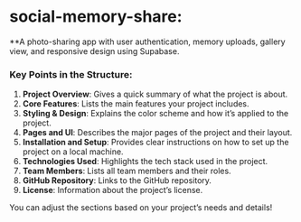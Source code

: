 # social-memory-share:
**A photo-sharing app with user authentication, memory uploads, gallery view, and responsive design using Supabase.

### Key Points in the Structure:
1. **Project Overview**: Gives a quick summary of what the project is about.
2. **Core Features**: Lists the main features your project includes.
3. **Styling & Design**: Explains the color scheme and how it’s applied to the project.
4. **Pages and UI**: Describes the major pages of the project and their layout.
5. **Installation and Setup**: Provides clear instructions on how to set up the project on a local machine.
6. **Technologies Used**: Highlights the tech stack used in the project.
7. **Team Members**: Lists all team members and their roles.
8. **GitHub Repository**: Links to the GitHub repository.
9. **License**: Information about the project’s license.

You can adjust the sections based on your project’s needs and details!

